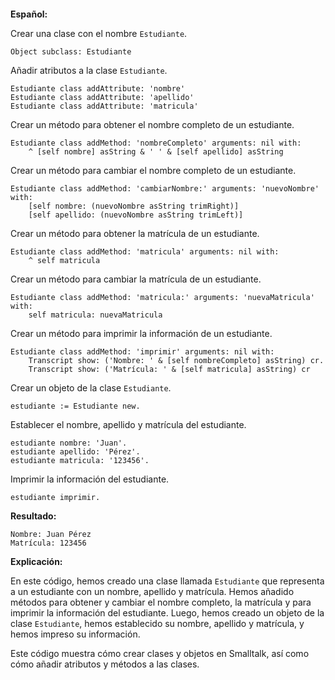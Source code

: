 ```smalltalk
```
**Español:**

Crear una clase con el nombre `Estudiante`.

```smalltalk
Object subclass: Estudiante
```

Añadir atributos a la clase `Estudiante`.

```smalltalk
Estudiante class addAttribute: 'nombre'
Estudiante class addAttribute: 'apellido'
Estudiante class addAttribute: 'matricula'
```

Crear un método para obtener el nombre completo de un estudiante.

```smalltalk
Estudiante class addMethod: 'nombreCompleto' arguments: nil with:
    ^ [self nombre] asString & ' ' & [self apellido] asString
```

Crear un método para cambiar el nombre completo de un estudiante.

```smalltalk
Estudiante class addMethod: 'cambiarNombre:' arguments: 'nuevoNombre' with:
    [self nombre: (nuevoNombre asString trimRight)]
    [self apellido: (nuevoNombre asString trimLeft)]
```

Crear un método para obtener la matrícula de un estudiante.

```smalltalk
Estudiante class addMethod: 'matricula' arguments: nil with:
    ^ self matricula
```

Crear un método para cambiar la matrícula de un estudiante.

```smalltalk
Estudiante class addMethod: 'matricula:' arguments: 'nuevaMatricula' with:
    self matricula: nuevaMatricula
```

Crear un método para imprimir la información de un estudiante.

```smalltalk
Estudiante class addMethod: 'imprimir' arguments: nil with:
    Transcript show: ('Nombre: ' & [self nombreCompleto] asString) cr.
    Transcript show: ('Matrícula: ' & [self matricula] asString) cr
```

Crear un objeto de la clase `Estudiante`.

```smalltalk
estudiante := Estudiante new.
```

Establecer el nombre, apellido y matrícula del estudiante.

```smalltalk
estudiante nombre: 'Juan'.
estudiante apellido: 'Pérez'.
estudiante matricula: '123456'.
```

Imprimir la información del estudiante.

```smalltalk
estudiante imprimir.
```

**Resultado:**

```
Nombre: Juan Pérez
Matrícula: 123456
```

**Explicación:**

En este código, hemos creado una clase llamada `Estudiante` que representa a un estudiante con un nombre, apellido y matrícula. Hemos añadido métodos para obtener y cambiar el nombre completo, la matrícula y para imprimir la información del estudiante. Luego, hemos creado un objeto de la clase `Estudiante`, hemos establecido su nombre, apellido y matrícula, y hemos impreso su información.

Este código muestra cómo crear clases y objetos en Smalltalk, así como cómo añadir atributos y métodos a las clases.